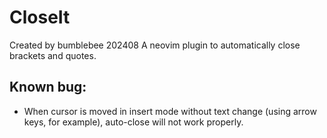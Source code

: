 # CloseIt
Created by bumblebee 202408
A neovim plugin to automatically close brackets and quotes.

## Known bug:
- When cursor is moved in insert mode without text change (using arrow keys, for example), auto-close will not work properly.
